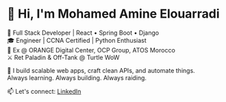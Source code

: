 # 👋 Hi, I'm Mohamed Amine Elouarradi

🎯 Full Stack Developer | React • Spring Boot • Django  
🎓 Engineer | CCNA Certified | Python Enthusiast  
💼 Ex @ ORANGE Digital Center, OCP Group, ATOS Morocco  
⚔️ Ret Paladin & Off-Tank @ Turtle WoW

🔧 I build scalable web apps, craft clean APIs, and automate things.  
Always learning. Always building. Always raiding.

📫 Let's connect: [LinkedIn]([https://www.linkedin.com/in/your-profile](https://www.linkedin.com/in/elouarradi-mohamed-amine-5928782a1/))
